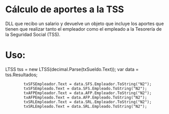 # Cálculo de aportes a la TSS
DLL que recibo un salario y devuelve un objeto que incluye los aportes que tienen que realizar tanto el empleador como el empleado a la Tesorería de la Seguridad Social (TSS).

# Uso:

LTSS tss = new LTSS(decimal.Parse(txSueldo.Text));
            var data = tss.Resultados;
            
            txSFSEmpleador.Text = data.SFS.Empleador.ToString("N2");
            txSFSEmpleado.Text = data.SFS.Empleado.ToString("N2");
            txAFPEmpleador.Text = data.AFP.Empleador.ToString("N2");
            txAFPEmpleado.Text = data.AFP.Empleado.ToString("N2");
            txSRLEmpleador.Text = data.SRL.Empleador.ToString("N2");
            txSRLEmpleado.Text = data.SRL.Empleado.ToString("N2");
            
